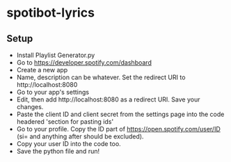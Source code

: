 # spotibot-lyrics

## Setup
- Install Playlist Generator.py
- Go to https://developer.spotify.com/dashboard
- Create a new app
- Name, description can be whatever. Set the redirect URI to http://localhost:8080
- Go to your app's settings
- Edit, then add http://localhost:8080 as a redirect URI. Save your changes.
- Paste the client ID and client secret from the settings page into the code headered 'section for pasting ids'
- Go to your profile. Copy the ID part of https://open.spotify.com/user/ID (si= and anything after should be excluded).
- Copy your user ID into the code too.
- Save the python file and run!
